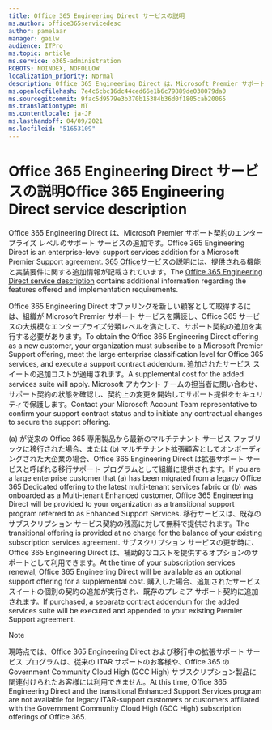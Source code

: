 ```yaml
---
title: Office 365 Engineering Direct サービスの説明
ms.author: office365servicedesc
author: pamelaar
manager: gailw
audience: ITPro
ms.topic: article
ms.service: o365-administration
ROBOTS: NOINDEX, NOFOLLOW
localization_priority: Normal
description: Office 365 Engineering Direct は、Microsoft Premier サポート契約のエンタープライズ レベルのサポート サービスの追加です。 次Office 365 Engineering Direct サービスの説明には、提供される機能と実装要件に関する追加情報が含まれている。
ms.openlocfilehash: 7e4c6cbc16dc44ced66e1b6c79889de038079da0
ms.sourcegitcommit: 9fac5d9579e3b370b15384b36d0f1805cab20065
ms.translationtype: MT
ms.contentlocale: ja-JP
ms.lasthandoff: 04/09/2021
ms.locfileid: "51653109"
---
```

# <a name="office-365-engineering-direct-service-description"></a><span data-ttu-id="4f6ee-104">Office 365 Engineering Direct サービスの説明</span><span class="sxs-lookup"><span data-stu-id="4f6ee-104">Office 365 Engineering Direct service description</span></span>

<span data-ttu-id="4f6ee-105">Office 365 Engineering Direct は、Microsoft Premier サポート契約のエンタープライズ レベルのサポート サービスの追加です。</span><span class="sxs-lookup"><span data-stu-id="4f6ee-105">Office 365 Engineering Direct is an enterprise-level support services addition for a Microsoft Premier Support agreement.</span></span> <span data-ttu-id="4f6ee-106">[365 Officeサービス](https://github.com/MicrosoftDocs/OfficeDocs-O365ServiceDescriptions/blob/master/Office%20365%20Engineering%20Direct%20-%20Svc%20Desc%20(25mar2019).pdf)の説明には、提供される機能と実装要件に関する追加情報が記載されています。</span><span class="sxs-lookup"><span data-stu-id="4f6ee-106">The [Office 365 Engineering Direct service description](https://github.com/MicrosoftDocs/OfficeDocs-O365ServiceDescriptions/blob/master/Office%20365%20Engineering%20Direct%20-%20Svc%20Desc%20(25mar2019).pdf) contains additional information regarding the features offered and implementation requirements.</span></span>

<span data-ttu-id="4f6ee-107">Office 365 Engineering Direct オファリングを新しい顧客として取得するには、組織が Microsoft Premier サポート サービスを購読し、Office 365 サービスの大規模なエンタープライズ分類レベルを満たして、サポート契約の追加を実行する必要があります。</span><span class="sxs-lookup"><span data-stu-id="4f6ee-107">To obtain the Office 365 Engineering Direct offering as a new customer, your organization must subscribe to a Microsoft Premier Support offering, meet the large enterprise classification level for Office 365 services, and execute a support contract addendum.</span></span> <span data-ttu-id="4f6ee-108">追加されたサービス スイートの追加コストが適用されます。</span><span class="sxs-lookup"><span data-stu-id="4f6ee-108">A supplemental cost for the added services suite will apply.</span></span> <span data-ttu-id="4f6ee-109">Microsoft アカウント チームの担当者に問い合わせ、サポート契約の状態を確認し、契約上の変更を開始してサポート提供をセキュリティで保護します。</span><span class="sxs-lookup"><span data-stu-id="4f6ee-109">Contact your Microsoft Account Team representative to confirm your support contract status and to initiate any contractual changes to secure the support offering.</span></span> 

<span data-ttu-id="4f6ee-110">(a) が従来の Office 365 専用製品から最新のマルチテナント サービス ファブリックに移行された場合、または (b) マルチテナント拡張顧客としてオンボーディングされた大企業の場合、Office 365 Engineering Direct は拡張サポート サービスと呼ばれる移行サポート プログラムとして組織に提供されます。</span><span class="sxs-lookup"><span data-stu-id="4f6ee-110">If you are a large enterprise customer that (a) has been migrated from a legacy Office 365 Dedicated offering to the latest multi-tenant services fabric or (b) was onboarded as a Multi-tenant Enhanced customer, Office 365 Engineering Direct will be provided to your organization as a transitional support program referred to as Enhanced Support Services.</span></span> <span data-ttu-id="4f6ee-111">移行サービスは、既存のサブスクリプション サービス契約の残高に対して無料で提供されます。</span><span class="sxs-lookup"><span data-stu-id="4f6ee-111">The transitional offering is provided at no charge for the balance of your existing subscription services agreement.</span></span> <span data-ttu-id="4f6ee-112">サブスクリプション サービスの更新時に、Office 365 Engineering Direct は、補助的なコストを提供するオプションのサポートとして利用できます。</span><span class="sxs-lookup"><span data-stu-id="4f6ee-112">At the time of your subscription services renewal, Office 365 Engineering Direct will be available as an optional support offering for a supplemental cost.</span></span> <span data-ttu-id="4f6ee-113">購入した場合、追加されたサービス スイートの個別の契約の追加が実行され、既存のプレミア サポート契約に追加されます。</span><span class="sxs-lookup"><span data-stu-id="4f6ee-113">If purchased, a separate contract addendum for the added services suite will be executed and appended to your existing Premier Support agreement.</span></span>

> [!NOTE]
> <span data-ttu-id="4f6ee-114">現時点では、Office 365 Engineering Direct および移行中の拡張サポート サービス プログラムは、従来の ITAR サポートのお客様や、Office 365 の Government Community Cloud High (GCC High) サブスクリプション製品に関連付けられたお客様には利用できません。</span><span class="sxs-lookup"><span data-stu-id="4f6ee-114">At this time, Office 365 Engineering Direct and the transitional Enhanced Support Services program are not available for legacy ITAR-support customers or customers affiliated with the Government Community Cloud High (GCC High) subscription offerings of Office 365.</span></span>

